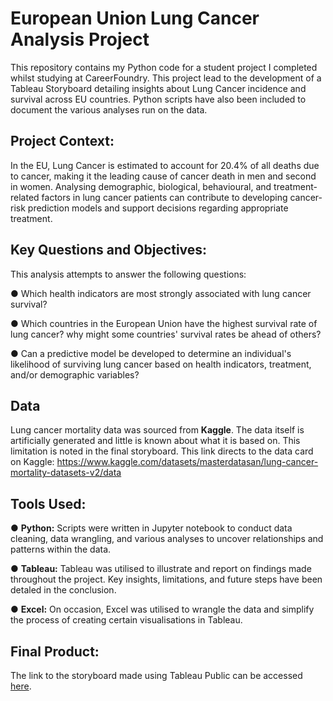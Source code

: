 # European Union Lung Cancer Analysis Project
This repository contains my Python code for a student project I completed whilst studying at CareerFoundry. This project lead to the development of a Tableau Storyboard detailing insights about Lung Cancer incidence and survival across EU countries. Python scripts have also been included to document the various analyses run on the data.

## Project Context:
In the EU, Lung Cancer is estimated to account for 20.4% of all deaths due to cancer, making it the leading cause of cancer death in men and second in women. Analysing demographic, biological, behavioural, and treatment-related factors in lung cancer patients can contribute to developing cancer-risk prediction models and support decisions regarding appropriate treatment.

## Key Questions and Objectives:
This analysis attempts to answer the following questions:

● Which health indicators are most strongly associated with lung cancer survival?

● Which countries in the European Union have the highest survival rate of lung cancer? why might some countries' survival rates be ahead of others?

● Can a predictive model be developed to determine an individual's likelihood of surviving lung cancer based on health indicators, treatment, and/or demographic variables?

## Data
Lung cancer mortality data was sourced from **Kaggle**. The data itself is artificially generated and little is known about what it is based on. This limitation is noted in the final storyboard. This link directs to the data card on Kaggle: https://www.kaggle.com/datasets/masterdatasan/lung-cancer-mortality-datasets-v2/data

## Tools Used:

● **Python:** Scripts were written in Jupyter notebook to conduct data cleaning, data wrangling, and various analyses to uncover relationships and patterns within the data.

● **Tableau:** Tableau was utilised to illustrate and report on findings made throughout the project. Key insights, limitations, and future steps have been detaled in the conclusion.

● **Excel:** On occasion, Excel was utilised to wrangle the data and simplify the process of creating certain visualisations in Tableau.

## Final Product:
The link to the storyboard made using Tableau Public can be accessed [here](https://public.tableau.com/views/AnalysisofLungCancerAcrosstheEuropeanUnion/StoryBoard?:language=en-US&:sid=&:redirect=auth&:display_count=n&:origin=viz_share_link).
